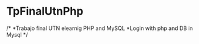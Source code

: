 # TpFinalUtnPhp
/*
  *Trabajo final UTN elearnig PHP and MySQL
  *Login with php and DB in Mysql
*/
